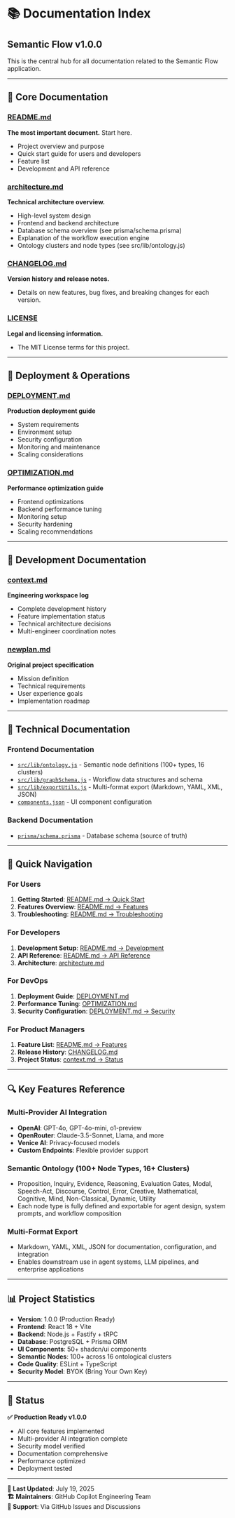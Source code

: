 # 📚 Documentation Index

## Semantic Flow v1.0.0

This is the central hub for all documentation related to the Semantic Flow application.

---

## 📖 Core Documentation

### [README.md](../README.md)
**The most important document.** Start here.
- Project overview and purpose
- Quick start guide for users and developers
- Feature list
- Development and API reference

### [architecture.md](./architecture.md)
**Technical architecture overview.**
- High-level system design
- Frontend and backend architecture
- Database schema overview (see prisma/schema.prisma)
- Explanation of the workflow execution engine
- Ontology clusters and node types (see src/lib/ontology.js)

### [CHANGELOG.md](../CHANGELOG.md)
**Version history and release notes.**
- Details on new features, bug fixes, and breaking changes for each version.

### [LICENSE](../LICENSE)
**Legal and licensing information.**
- The MIT License terms for this project.

---

## 🚀 Deployment & Operations

### [DEPLOYMENT.md](../DEPLOYMENT.md)
**Production deployment guide**
- System requirements
- Environment setup
- Security configuration
- Monitoring and maintenance
- Scaling considerations

### [OPTIMIZATION.md](../OPTIMIZATION.md)
**Performance optimization guide**
- Frontend optimizations
- Backend performance tuning
- Monitoring setup
- Security hardening
- Scaling recommendations

---

## 🔧 Development Documentation

### [context.md](../context.md)
**Engineering workspace log**
- Complete development history
- Feature implementation status
- Technical architecture decisions
- Multi-engineer coordination notes

### [newplan.md](../newplan.md)
**Original project specification**
- Mission definition
- Technical requirements
- User experience goals
- Implementation roadmap

---

## 📁 Technical Documentation

### Frontend Documentation
- [`src/lib/ontology.js`](../src/lib/ontology.js) - Semantic node definitions (100+ types, 16 clusters)
- [`src/lib/graphSchema.js`](../src/lib/graphSchema.js) - Workflow data structures and schema
- [`src/lib/exportUtils.js`](../src/lib/exportUtils.js) - Multi-format export (Markdown, YAML, XML, JSON)
- [`components.json`](../components.json) - UI component configuration

### Backend Documentation
- [`prisma/schema.prisma`](../prisma/schema.prisma) - Database schema (source of truth)

---

## 🎯 Quick Navigation

### For Users
1. **Getting Started**: [README.md → Quick Start](../README.md#quick-start-guide)
2. **Features Overview**: [README.md → Features](../README.md#features)
3. **Troubleshooting**: [README.md → Troubleshooting](../README.md#troubleshooting)

### For Developers
1. **Development Setup**: [README.md → Development](../README.md#development)
2. **API Reference**: [README.md → API Reference](../README.md#api-reference)
3. **Architecture**: [architecture.md](./architecture.md)

### For DevOps
1. **Deployment Guide**: [DEPLOYMENT.md](../DEPLOYMENT.md)
2. **Performance Tuning**: [OPTIMIZATION.md](../OPTIMIZATION.md)
3. **Security Configuration**: [DEPLOYMENT.md → Security](../DEPLOYMENT.md#security-configuration)

### For Product Managers
1. **Feature List**: [README.md → Features](../README.md#features)
2. **Release History**: [CHANGELOG.md](../CHANGELOG.md)
3. **Project Status**: [context.md → Status](../context.md)

---

## 🔍 Key Features Reference

### Multi-Provider AI Integration
* **OpenAI**: GPT-4o, GPT-4o-mini, o1-preview
* **OpenRouter**: Claude-3.5-Sonnet, Llama, and more
* **Venice AI**: Privacy-focused models
* **Custom Endpoints**: Flexible provider support

### Semantic Ontology (100+ Node Types, 16+ Clusters)
* Proposition, Inquiry, Evidence, Reasoning, Evaluation Gates, Modal, Speech-Act, Discourse, Control, Error, Creative, Mathematical, Cognitive, Mind, Non-Classical, Dynamic, Utility
* Each node type is fully defined and exportable for agent design, system prompts, and workflow composition

### Multi-Format Export
* Markdown, YAML, XML, JSON for documentation, configuration, and integration
* Enables downstream use in agent systems, LLM pipelines, and enterprise applications

---

## 📊 Project Statistics

- **Version**: 1.0.0 (Production Ready)
- **Frontend**: React 18 + Vite
- **Backend**: Node.js + Fastify + tRPC
- **Database**: PostgreSQL + Prisma ORM
- **UI Components**: 50+ shadcn/ui components
- **Semantic Nodes**: 100+ across 16 ontological clusters
- **Code Quality**: ESLint + TypeScript
- **Security Model**: BYOK (Bring Your Own Key)

---

## 🚀 Status

**✅ Production Ready v1.0.0**
- All core features implemented
- Multi-provider AI integration complete
- Security model verified
- Documentation comprehensive
- Performance optimized
- Deployment tested

---

**📅 Last Updated**: July 19, 2025  
**🏗️ Maintainers**: GitHub Copilot Engineering Team  
**📧 Support**: Via GitHub Issues and Discussions
